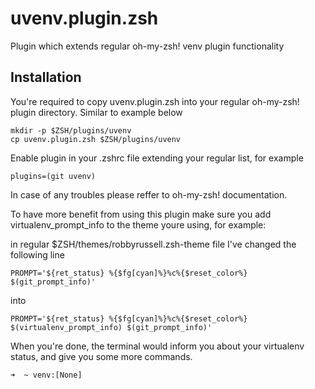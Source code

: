 # uvenv.plugin.zsh
Plugin which extends regular oh-my-zsh! venv plugin functionality

## Installation
You're required to copy uvenv.plugin.zsh into your regular oh-my-zsh! plugin directory. Similar to example below

```
mkdir -p $ZSH/plugins/uvenv
cp uvenv.plugin.zsh $ZSH/plugins/uvenv
```

Enable plugin in your .zshrc file extending your regular list, for example
```
plugins=(git uvenv)
```

In case of any troubles please reffer to oh-my-zsh! documentation.

To have more benefit from using this plugin make sure you add virtualenv_prompt_info to the theme youre using, for example:

in regular $ZSH/themes/robbyrussell.zsh-theme file I've changed the following line

```
PROMPT='${ret_status} %{$fg[cyan]%}%c%{$reset_color%} $(git_prompt_info)'
```
into
```
PROMPT='${ret_status} %{$fg[cyan]%}%c%{$reset_color%} $(virtualenv_prompt_info) $(git_prompt_info)'
```

When you're done, the terminal would inform you about your virtualenv status, and give you some more commands.

```console
➜  ~ venv:[None]
```
